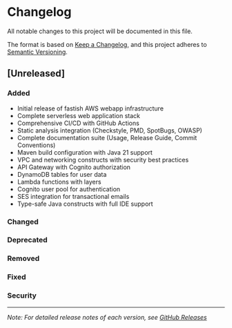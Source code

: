 # Changelog

All notable changes to this project will be documented in this file.

The format is based on [Keep a Changelog](https://keepachangelog.com/en/1.1.0/),
and this project adheres to [Semantic Versioning](https://semver.org/spec/v2.0.0.html).

## [Unreleased]

### Added
- Initial release of fastish AWS webapp infrastructure
- Complete serverless web application stack
- Comprehensive CI/CD with GitHub Actions
- Static analysis integration (Checkstyle, PMD, SpotBugs, OWASP)
- Complete documentation suite (Usage, Release Guide, Commit Conventions)
- Maven build configuration with Java 21 support
- VPC and networking constructs with security best practices
- API Gateway with Cognito authorization
- DynamoDB tables for user data
- Lambda functions with layers
- Cognito user pool for authentication
- SES integration for transactional emails
- Type-safe Java constructs with full IDE support

### Changed

### Deprecated

### Removed

### Fixed

### Security

---

*Note: For detailed release notes of each version, see [GitHub Releases](https://github.com/fast-ish/aws-webapp-infra/releases)*